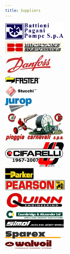 ```yaml
---
title: Suppliers
---
```


<div class="row">
  <div class="col-sm-1 col-md-2 col-lg-3">
    <img class="img-thumbnail" src="/images/suppliers/battioni.gif">
  </div>
  <div class="col-sm-1 col-md-2 col-lg-3">
    <img class="img-thumbnail" src="/images/suppliers/buckton.gif">
  </div>
  <div class="col-sm-1 col-md-2 col-lg-3">
    <img class="img-thumbnail" src="/images/suppliers/danfoss.jpg">
  </div>
  <div class="col-sm-1 col-md-2 col-lg-3">
    <img class="img-thumbnail" src="/images/suppliers/faster.jpg">
  </div>
  <div class="col-sm-1 col-md-2 col-lg-3">
    <img class="img-thumbnail" src="/images/suppliers/image002.gif">
  </div>
  <div class="col-sm-1 col-md-2 col-lg-3">
    <img class="img-thumbnail" src="/images/suppliers/jurop.jpg">
  </div>
  <div class="col-sm-1 col-md-2 col-lg-3">
    <img class="img-thumbnail" src="/images/suppliers/logopioggia1.gif">
  </div>
  <div class="col-sm-1 col-md-2 col-lg-3">
    <img class="img-thumbnail" src="/images/suppliers/nut_collectors.gif">
  </div>
  <div class="col-sm-1 col-md-2 col-lg-3">
    <img class="img-thumbnail" src="/images/suppliers/parker.jpg">
  </div>
  <div class="col-sm-1 col-md-2 col-lg-3">
    <img class="img-thumbnail" src="/images/suppliers/pearson.jpg">
  </div>
  <div class="col-sm-1 col-md-2 col-lg-3">
    <img class="img-thumbnail" src="/images/suppliers/quinn.jpg">
  </div>
  <div class="col-sm-1 col-md-2 col-lg-3">
    <img class="img-thumbnail" src="/images/suppliers/sam.gif">
  </div>
  <div class="col-sm-1 col-md-2 col-lg-3">
    <img class="img-thumbnail" src="/images/suppliers/simol_jacks.gif">
  </div>
  <div class="col-sm-1 col-md-2 col-lg-3">
    <img class="img-thumbnail" src="/images/suppliers/sparex.gif">
  </div>
  <div class="col-sm-1 col-md-2 col-lg-3">
    <img class="img-thumbnail" src="/images/suppliers/walvoil.jpg">
  </div>
</div>

